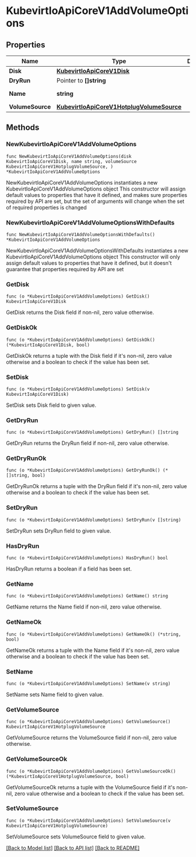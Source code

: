# KubevirtIoApiCoreV1AddVolumeOptions

## Properties

Name | Type | Description | Notes
------------ | ------------- | ------------- | -------------
**Disk** | [**KubevirtIoApiCoreV1Disk**](KubevirtIoApiCoreV1Disk.md) |  | 
**DryRun** | Pointer to **[]string** |  | [optional] 
**Name** | **string** |  | [default to ""]
**VolumeSource** | [**KubevirtIoApiCoreV1HotplugVolumeSource**](KubevirtIoApiCoreV1HotplugVolumeSource.md) |  | 

## Methods

### NewKubevirtIoApiCoreV1AddVolumeOptions

`func NewKubevirtIoApiCoreV1AddVolumeOptions(disk KubevirtIoApiCoreV1Disk, name string, volumeSource KubevirtIoApiCoreV1HotplugVolumeSource, ) *KubevirtIoApiCoreV1AddVolumeOptions`

NewKubevirtIoApiCoreV1AddVolumeOptions instantiates a new KubevirtIoApiCoreV1AddVolumeOptions object
This constructor will assign default values to properties that have it defined,
and makes sure properties required by API are set, but the set of arguments
will change when the set of required properties is changed

### NewKubevirtIoApiCoreV1AddVolumeOptionsWithDefaults

`func NewKubevirtIoApiCoreV1AddVolumeOptionsWithDefaults() *KubevirtIoApiCoreV1AddVolumeOptions`

NewKubevirtIoApiCoreV1AddVolumeOptionsWithDefaults instantiates a new KubevirtIoApiCoreV1AddVolumeOptions object
This constructor will only assign default values to properties that have it defined,
but it doesn't guarantee that properties required by API are set

### GetDisk

`func (o *KubevirtIoApiCoreV1AddVolumeOptions) GetDisk() KubevirtIoApiCoreV1Disk`

GetDisk returns the Disk field if non-nil, zero value otherwise.

### GetDiskOk

`func (o *KubevirtIoApiCoreV1AddVolumeOptions) GetDiskOk() (*KubevirtIoApiCoreV1Disk, bool)`

GetDiskOk returns a tuple with the Disk field if it's non-nil, zero value otherwise
and a boolean to check if the value has been set.

### SetDisk

`func (o *KubevirtIoApiCoreV1AddVolumeOptions) SetDisk(v KubevirtIoApiCoreV1Disk)`

SetDisk sets Disk field to given value.


### GetDryRun

`func (o *KubevirtIoApiCoreV1AddVolumeOptions) GetDryRun() []string`

GetDryRun returns the DryRun field if non-nil, zero value otherwise.

### GetDryRunOk

`func (o *KubevirtIoApiCoreV1AddVolumeOptions) GetDryRunOk() (*[]string, bool)`

GetDryRunOk returns a tuple with the DryRun field if it's non-nil, zero value otherwise
and a boolean to check if the value has been set.

### SetDryRun

`func (o *KubevirtIoApiCoreV1AddVolumeOptions) SetDryRun(v []string)`

SetDryRun sets DryRun field to given value.

### HasDryRun

`func (o *KubevirtIoApiCoreV1AddVolumeOptions) HasDryRun() bool`

HasDryRun returns a boolean if a field has been set.

### GetName

`func (o *KubevirtIoApiCoreV1AddVolumeOptions) GetName() string`

GetName returns the Name field if non-nil, zero value otherwise.

### GetNameOk

`func (o *KubevirtIoApiCoreV1AddVolumeOptions) GetNameOk() (*string, bool)`

GetNameOk returns a tuple with the Name field if it's non-nil, zero value otherwise
and a boolean to check if the value has been set.

### SetName

`func (o *KubevirtIoApiCoreV1AddVolumeOptions) SetName(v string)`

SetName sets Name field to given value.


### GetVolumeSource

`func (o *KubevirtIoApiCoreV1AddVolumeOptions) GetVolumeSource() KubevirtIoApiCoreV1HotplugVolumeSource`

GetVolumeSource returns the VolumeSource field if non-nil, zero value otherwise.

### GetVolumeSourceOk

`func (o *KubevirtIoApiCoreV1AddVolumeOptions) GetVolumeSourceOk() (*KubevirtIoApiCoreV1HotplugVolumeSource, bool)`

GetVolumeSourceOk returns a tuple with the VolumeSource field if it's non-nil, zero value otherwise
and a boolean to check if the value has been set.

### SetVolumeSource

`func (o *KubevirtIoApiCoreV1AddVolumeOptions) SetVolumeSource(v KubevirtIoApiCoreV1HotplugVolumeSource)`

SetVolumeSource sets VolumeSource field to given value.



[[Back to Model list]](../README.md#documentation-for-models) [[Back to API list]](../README.md#documentation-for-api-endpoints) [[Back to README]](../README.md)



